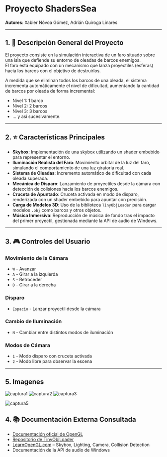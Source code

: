 # Proyecto ShadersSea

**Autores**: Xabier Nóvoa Gómez, Adrián Quiroga Linares

---

## 1. 📄 Descripción General del Proyecto

El proyecto consiste en la simulación interactiva de un faro situado sobre una isla que defiende su entorno de oleadas de barcos enemigos.  
El faro está equipado con un mecanismo que lanza proyectiles (esferas) hacia los barcos con el objetivo de destruirlos.  

A medida que se eliminan todos los barcos de una oleada, el sistema incrementa automáticamente el nivel de dificultad, aumentando la cantidad de barcos por oleada de forma incremental:

- Nivel 1: 1 barco  
- Nivel 2: 2 barcos  
- Nivel 3: 3 barcos  
- ... y así sucesivamente.

---

## 2. ⭐ Características Principales

- **Skybox**: Implementación de una skybox utilizando un shader embebido para representar el entorno.
- **Iluminación Realista del Faro**: Movimiento orbital de la luz del faro, simulando el comportamiento de una luz giratoria real.
- **Sistema de Oleadas**: Incremento automático de dificultad con cada oleada superada.
- **Mecánica de Disparo**: Lanzamiento de proyectiles desde la cámara con detección de colisiones hacia los barcos enemigos.
- **Cruceta de Apuntado**: Cruceta activada en modo de disparo, renderizada con un shader embebido para apuntar con precisión.
- **Carga de Modelos 3D**: Uso de la biblioteca `TinyObjLoader` para cargar modelos `.obj` como barcos y otros objetos.
- **Música Inmersiva**: Reproducción de música de fondo tras el impacto del primer proyectil, gestionada mediante la API de audio de Windows.

---

## 3. 🎮 Controles del Usuario

### Movimiento de la Cámara
- `W` - Avanzar  
- `A` - Girar a la izquierda  
- `S` - Retroceder  
- `D` - Girar a la derecha  

### Disparo
- `Espacio` - Lanzar proyectil desde la cámara

### Cambio de Iluminación
- `N` - Cambiar entre distintos modos de iluminación

### Modos de Cámara
- `1` - Modo disparo con cruceta activada  
- `2` - Modo libre para observar la escena

---

## 5. Imagenes


![captura1](https://github.com/user-attachments/assets/262b173a-bd7a-4e1b-b543-f290d7ff318c)
![captura2](https://github.com/user-attachments/assets/9614344b-335e-4967-9810-2adf05bed4d4)
![captura3](https://github.com/user-attachments/assets/db269180-e17d-416d-9ef6-f4774dc4e707)

![captura5](https://github.com/user-attachments/assets/dc6fd206-e283-41fa-a306-d43f3c926d2e)





## 4. 📚 Documentación Externa Consultada

- [Documentación oficial de OpenGL](https://www.opengl.org/documentation/)
- [Repositorio de TinyObjLoader](https://github.com/tinyobjloader/tinyobjloader)
- [LearnOpenGL.com](https://learnopengl.com/) – Skybox, Lighting, Camera, Collision Detection
- Documentación de la API de audio de Windows
